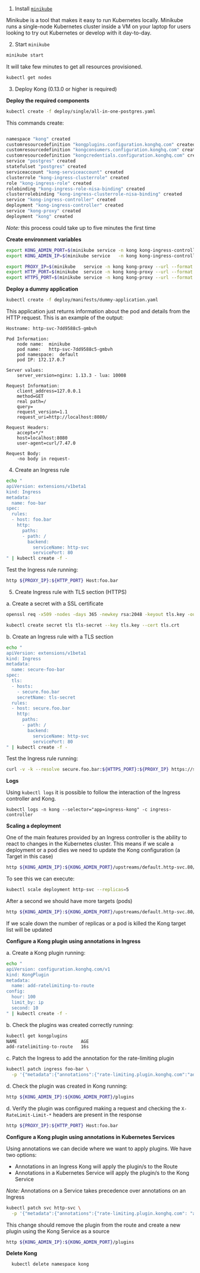 1. Install [`minikube`](https://github.com/kubernetes/minikube)

Minikube is a tool that makes it easy to run Kubernetes locally.
Minikube runs a single-node Kubernetes cluster inside a VM on your laptop
for users looking to try out Kubernetes or develop with it day-to-day.

2. Start `minikube`

```bash
minikube start
```

It will take few minutes to get all resources provisioned.

```bash
kubectl get nodes
```

3. Deploy Kong (0.13.0 or higher is required)

**Deploy the required components**

```bash
kubectl create -f deploy/single/all-in-one-postgres.yaml
```

This commands create:

```bash

namespace "kong" created
customresourcedefinition "kongplugins.configuration.konghq.com" created
customresourcedefinition "kongconsumers.configuration.konghq.com" created
customresourcedefinition "kongcredentials.configuration.konghq.com" created
service "postgres" created
statefulset "postgres" created
serviceaccount "kong-serviceaccount" created
clusterrole "kong-ingress-clusterrole" created
role "kong-ingress-role" created
rolebinding "kong-ingress-role-nisa-binding" created
clusterrolebinding "kong-ingress-clusterrole-nisa-binding" created
service "kong-ingress-controller" created
deployment "kong-ingress-controller" created
service "kong-proxy" created
deployment "kong" created
```

*Note:* this process could take up to five minutes the first time

**Create environment variables**

```bash
export KONG_ADMIN_PORT=$(minikube service -n kong kong-ingress-controller --url --format "{{ .Port }}")
export KONG_ADMIN_IP=$(minikube service   -n kong kong-ingress-controller --url --format "{{ .IP }}")

export PROXY_IP=$(minikube   service -n kong kong-proxy --url --format "{{ .IP }}" | head -1)
export HTTP_PORT=$(minikube  service -n kong kong-proxy --url --format "{{ .Port }}" | head -1)
export HTTPS_PORT=$(minikube service -n kong kong-proxy --url --format "{{ .Port }}" | tail -1)
```

**Deploy a dummy application**

```bash
kubectl create -f deploy/manifests/dummy-application.yaml
```

This application just returns information about the pod and details from the HTTP request.
This is an example of the output:

```console
Hostname: http-svc-7dd9588c5-gmbvh

Pod Information:
	node name:	minikube
	pod name:	http-svc-7dd9588c5-gmbvh
	pod namespace:	default
	pod IP:	172.17.0.7

Server values:
	server_version=nginx: 1.13.3 - lua: 10008

Request Information:
	client_address=127.0.0.1
	method=GET
	real path=/
	query=
	request_version=1.1
	request_uri=http://localhost:8080/

Request Headers:
	accept=*/*
	host=localhost:8080
	user-agent=curl/7.47.0

Request Body:
	-no body in request-
```

4. Create an Ingress rule

```bash
echo "
apiVersion: extensions/v1beta1
kind: Ingress
metadata:
  name: foo-bar
spec:
  rules:
  - host: foo.bar
    http:
      paths:
      - path: /
        backend:
          serviceName: http-svc
          servicePort: 80
" | kubectl create -f -
```

Test the Ingress rule running:

```bash
http ${PROXY_IP}:${HTTP_PORT} Host:foo.bar
```

5. Create Ingress rule with TLS section (HTTPS)

a. Create a secret with a SSL certificate

```bash
openssl req -x509 -nodes -days 365 -newkey rsa:2048 -keyout tls.key -out tls.crt -subj "/CN=secure-foo-bar/O=konghq.org"
```

```bash
kubectl create secret tls tls-secret --key tls.key --cert tls.crt
```

b. Create an Ingress rule with a TLS section

```bash
echo "
apiVersion: extensions/v1beta1
kind: Ingress
metadata:
  name: secure-foo-bar
spec:
  tls:
  - hosts:
    - secure.foo.bar
    secretName: tls-secret
  rules:
  - host: secure.foo.bar
    http:
      paths:
      - path: /
        backend:
          serviceName: http-svc
          servicePort: 80
" | kubectl create -f -
```

Test the Ingress rule running:

```bash
curl -v -k --resolve secure.foo.bar:${HTTPS_PORT}:${PROXY_IP} https://secure.foo.bar:${HTTPS_PORT}
```

**Logs**

Using `kubectl logs` it is possible to follow the interaction of the Ingress controller and Kong.
```
kubectl logs -n kong --selector="app=ingress-kong" -c ingress-controller
```

**Scaling a deployment**

One of the main features provided by an Ingress controller is the ability to react to changes in the Kubernetes cluster.
This means if we scale a deployment or a pod dies we need to update the Kong configuration (a Target in this case)
```bash
http ${KONG_ADMIN_IP}:${KONG_ADMIN_PORT}/upstreams/default.http-svc.80/targets
```

To see this we can execute:

```bash
kubectl scale deployment http-svc --replicas=5
```

After a second we should have more targets (pods)

```bash
http ${KONG_ADMIN_IP}:${KONG_ADMIN_PORT}/upstreams/default.http-svc.80/targets
```

If we scale down the number of replicas or a pod is killed the Kong target list will be updated

**Configure a Kong plugin using annotations in Ingress**

a. Create a Kong plugin running:

```bash
echo "
apiVersion: configuration.konghq.com/v1
kind: KongPlugin
metadata:
  name: add-ratelimiting-to-route
config:
  hour: 100
  limit_by: ip
  second: 10
" | kubectl create -f -
```

b. Check the plugins was created correctly running:

```bash
kubectl get kongplugins
NAME                        AGE
add-ratelimiting-to-route   16s
```

c. Patch the Ingress to add the annotation for the rate-limiting plugin

```bash
kubectl patch ingress foo-bar \
  -p '{"metadata":{"annotations":{"rate-limiting.plugin.konghq.com":"add-ratelimiting-to-route\n"}}}'
```

d. Check the plugin was created in Kong running:

```bash
http ${KONG_ADMIN_IP}:${KONG_ADMIN_PORT}/plugins
```

d. Verify the plugin was configured making a request and checking the `X-RateLimit-Limit-*` headers are present in the response

```bash
http ${PROXY_IP}:${HTTP_PORT} Host:foo.bar
```

**Configure a Kong plugin using annotations in Kubernetes Services**

Using annotations we can decide where we want to apply plugins. We have two options:

- Annotations in an Ingress Kong will apply the plugin/s to the Route
- Annotations in a Kubernetes Service will apply the plugin/s to the Kong Service

*Note:* Annotations on a Service takes precedence over annotations on an Ingress

```bash
kubectl patch svc http-svc \
  -p '{"metadata":{"annotations":{"rate-limiting.plugin.konghq.com": "add-ratelimiting-to-route\n"}}}'
```

This change should remove the plugin from the route and create a new plugin using the Kong Service as a source

```bash
http ${KONG_ADMIN_IP}:${KONG_ADMIN_PORT}/plugins
```

**Delete Kong**

```bash
  kubectl delete namespace kong
```
